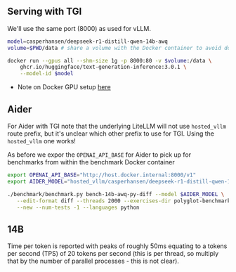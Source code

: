 ## Serving with TGI

We'll use the same port (8000) as used for vLLM.

```sh
model=casperhansen/deepseek-r1-distill-qwen-14b-awq
volume=$PWD/data # share a volume with the Docker container to avoid downloading weights every run

docker run --gpus all --shm-size 1g -p 8000:80 -v $volume:/data \
    ghcr.io/huggingface/text-generation-inference:3.0.1 \
    --model-id $model
```

- Note on Docker GPU setup
  [here](https://github.com/lmmx/devnotes/wiki/Run-a-docker-container-with-GPU)

## Aider

For Aider with TGI note that the underlying LiteLLM will not use `hosted_vllm` route prefix,
but it's unclear which other prefix to use for TGI. Using the `hosted_vllm` one works!

As before we expor the `OPENAI_API_BASE` for Aider to pick up for benchmarks from within the
benchmark Docker container

```sh
export OPENAI_API_BASE="http://host.docker.internal:8000/v1"
export AIDER_MODEL="hosted_vllm/casperhansen/deepseek-r1-distill-qwen-14b-awq"

./benchmark/benchmark.py bench-14b-awq-py-diff --model $AIDER_MODEL \
   --edit-format diff --threads 2000 --exercises-dir polyglot-benchmark \
   --new --num-tests -1 --languages python
```

## 14B

Time per token is reported with peaks of roughly 50ms equating to a tokens per second (TPS) of 20
tokens per second (this is per thread, so multiply that by the number of parallel processes - this
is not clear).
